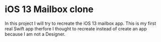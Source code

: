 # iOS 13 Mailbox clone

In this project I will try to recreate the iOS 13 mailbox app. This is my first real Swift app therfore I thought to recreate instead of create an app because I am not a Designer.